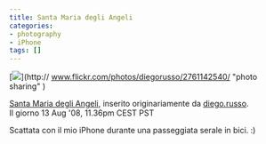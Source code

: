```yaml
---
title: Santa Maria degli Angeli
categories:
- photography
- iPhone
tags: []
---
```

[![](http://farm4.static.flickr.com/3110/2761142540_e3c86fcb30_m.jpg)](http://
www.flickr.com/photos/diegorusso/2761142540/ "photo sharing" )

[Santa Maria degli
Angeli](http://www.flickr.com/photos/diegorusso/2761142540/), inserito
originariamente da [diego.russo](http://www.flickr.com/people/diegorusso/).  
Il giorno 13 Aug '08, 11.36pm CEST PST

Scattata con il mio iPhone durante una passeggiata serale in bici. :)

